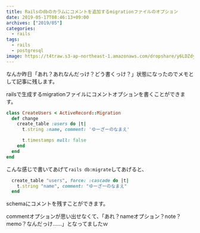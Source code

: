 ```yaml
---
title: Railsのdbのカラムにコメントを追加するmigrationファイルのオプション
date: 2019-05-17T08:46:13+09:00
archives: ["2019/05"]
categories:
  - rails
tags:
  - rails
  - postgresql
image: https://t4traw.s3-ap-northeast-1.amazonaws.com/dropshare/y6LDZdyrWzz31uBuWlhyoS4hGKfnWsAh.png
---
```

なんか昨日「あれ？あれなんだっけ？どう書くっけ？」状態になったのでメモとして記事に残します。

<!--more-->

railsで生成するmigrationファイルにコメントオプションを書くことができます。

```ruby
class CreateUsers < ActiveRecord::Migration
  def change
    create_table :users do |t|
      t.string :name, comment: 'ゆーざーのなまえ'

      t.timestamps null: false
    end
  end
end
```

こんな感じで書いてあげて`rails db:migrate`してあげると、

```ruby
  create_table "users", force: :cascade do |t|
    t.string "name", comment: "ゆーざーのなまえ"
  end
```

schemaにコメントを残すことができます。

commentオプションが思い出せなくて、「あれ？nameオプション？note？memo？なんだっけ……」となってましたｗ